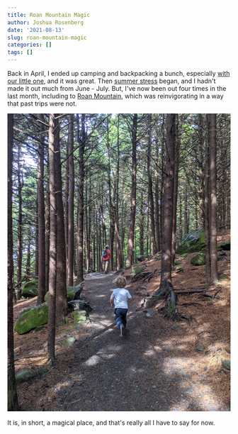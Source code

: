 ```yaml
---
title: Roan Mountain Magic
author: Joshua Rosenberg
date: '2021-08-13'
slug: roan-mountain-magic
categories: []
tags: []
---
```


Back in April, I ended up camping and backpacking a bunch, especially [with our little one](https://joshuamrosenberg.com/post/2021/04/18/a-difference-between-backpacking-with-and-without-little-ones/), and it was great. Then [summer stress](https://joshuamrosenberg.com/post/2021/08/05/summer-stress/) began, and I hadn't made it out much from June - July. But, I've now been out four times in the last month, including to [Roan Mountain](http://www.roanmountain.com/), which was reinvigorating in a way that past trips were not. 

![](images/PXL_20210812_203534335.MP.jpg)

It is, in short, a magical place, and that's really all I have to say for now.